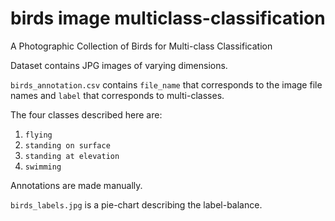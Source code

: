 # birds image multiclass-classification
A Photographic Collection of Birds for Multi-class Classification

Dataset contains JPG images of varying dimensions.

`birds_annotation.csv` contains `file_name` that corresponds to the image file names and `label` that corresponds to multi-classes.

The four classes described here are:
1. `flying`
2. `standing on surface`
3. `standing at elevation`
4. `swimming`

Annotations are made manually.

`birds_labels.jpg` is a pie-chart describing the label-balance.
